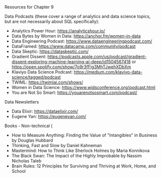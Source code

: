 Resources for Chapter 9

Data Podcasts (these cover a range of analytics and data science topics, but are not necessarily about SQL specifically):
* Analytics Power Hour: https://analyticshour.io/
* Data Bytes by Women in Data: https://anchor.fm/women-in-data
* Data Engineering Podcast: https://www.dataengineeringpodcast.com/
* DataFramed: https://www.datacamp.com/community/podcast
* Data Skeptic: https://dataskeptic.com/
* Gradient Dissent: https://podcasts.apple.com/us/podcast/gradient-dissent-exploring-machine-learning-ai-deep/id1504567418 or https://open.spotify.com/show/7o9r3fFig3MhTJwehXDbXm 
* Klaviyo Data Science Podcast: https://medium.com/klaviyo-data-science/tagged/podcast
* TWIML: https://twimlai.com/shows/
* Women in Data Science: https://www.widsconference.org/podcast.html
* You are Not So Smart: https://youarenotsosmart.com/podcast/

Data Newsletters
* Data Elixir: https://dataelixir.com/
* Eugene Yan: https://eugeneyan.com/

Books - Non-technical (
* How to Measure Anything: Finding the Value of "Intangibles" in Business by Douglas Hubbard
* Thinking, Fast and Slow by Daniel Kahneman
* Mastermind: How to Think Like Sherlock Holmes by Maria Konnikova
* The Black Swan: The Impact of the Highly Improbable by Nassim Nicholas Taleb
* Brain Rules: 12 Principles for Surviving and Thriving at Work, Home, and School
